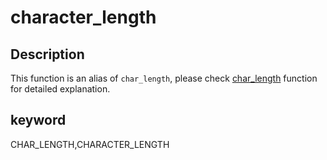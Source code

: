 # character_length

## Description

This function is an alias of `char_length`, please check [char_length](./sql-reference/sql-functions/string-functions/char_length.md) function for detailed explanation.

## keyword

CHAR_LENGTH,CHARACTER_LENGTH
